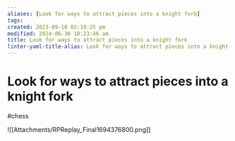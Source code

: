 ```yaml
---
aliases: [Look for ways to attract pieces into a knight fork]
tags: 
created: 2023-09-10 01:19:25 pm
modified: 2024-06-30 10:23:46 am
title: Look for ways to attract pieces into a knight fork
linter-yaml-title-alias: Look for ways to attract pieces into a knight fork
---
```

# Look for ways to attract pieces into a knight fork
#chess

![[Attachments/RPReplay_Final1694376800.png]]